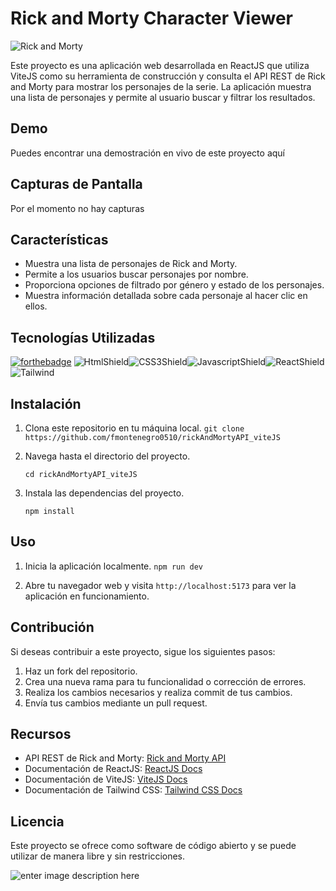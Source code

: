 
# Rick and Morty Character Viewer

![Rick and Morty](https://www.sky-angebote.info/wp-content/uploads/2021/07/rick-morty-sky-ticket-stream.jpg)

Este proyecto es una aplicación web desarrollada en ReactJS que utiliza ViteJS como su herramienta de construcción y consulta el API REST de Rick and Morty para mostrar los personajes de la serie. La aplicación muestra una lista de personajes y permite al usuario buscar y filtrar los resultados.

## Demo

Puedes encontrar una demostración en vivo de este proyecto aquí

## Capturas de Pantalla

Por el momento no hay capturas
## Características

-   Muestra una lista de personajes de Rick and Morty.
-   Permite a los usuarios buscar personajes por nombre.
-   Proporciona opciones de filtrado por género y estado de los personajes.
-   Muestra información detallada sobre cada personaje al hacer clic en ellos.

## Tecnologías Utilizadas

[![forthebadge](https://forthebadge.com/images/badges/built-with-love.svg)](https://forthebadge.com)
![HtmlShield](https://img.shields.io/badge/HTML5-E34F26?style=for-the-badge&logo=html5&logoColor=white)![CSS3Shield](https://img.shields.io/badge/CSS3-1572B6?style=for-the-badge&logo=css3&logoColor=white)![JavascriptShield](https://img.shields.io/badge/JavaScript-F7DF1E?style=for-the-badge&logo=javascript&logoColor=black)![ReactShield](https://img.shields.io/badge/React-20232A?style=for-the-badge&logo=react&logoColor=61DAFB)![Tailwind](https://img.shields.io/badge/Tailwind_CSS-38B2AC?style=for-the-badge&logo=tailwind-css&logoColor=white)


## Instalación

1.  Clona este repositorio en tu máquina local.
	`git clone https://github.com/fmontenegro0510/rickAndMortyAPI_viteJS` 

2.  Navega hasta el directorio del proyecto.


	`cd rickAndMortyAPI_viteJS` 

3.  Instala las dependencias del proyecto.

	`npm install` 

## Uso

1.  Inicia la aplicación localmente.
	`npm run dev` 

2.  Abre tu navegador web y visita `http://localhost:5173` para ver la aplicación en funcionamiento.

## Contribución

Si deseas contribuir a este proyecto, sigue los siguientes pasos:

1.  Haz un fork del repositorio.
2.  Crea una nueva rama para tu funcionalidad o corrección de errores.
3.  Realiza los cambios necesarios y realiza commit de tus cambios.
4.  Envía tus cambios mediante un pull request.


## Recursos

-   API REST de Rick and Morty: [Rick and Morty API](https://rickandmortyapi.com/)
-   Documentación de ReactJS: [ReactJS Docs](https://react.dev/learn)
-   Documentación de ViteJS: [ViteJS Docs](https://vitejs.dev/guide/)
-   Documentación de Tailwind CSS: [Tailwind CSS Docs](https://tailwindcss.com/docs)

## Licencia
Este proyecto se ofrece como software de código abierto y se puede utilizar de manera libre y sin restricciones.


![enter image description here](https://www.clarin.com/img/2018/07/17/rJesaETQ7_1256x620__1.jpg)